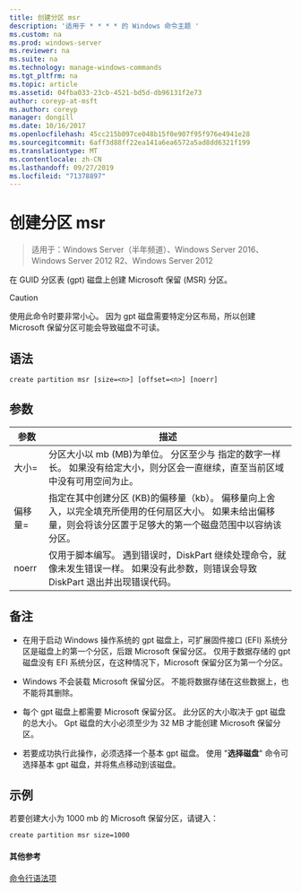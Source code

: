```yaml
---
title: 创建分区 msr
description: '适用于 * * * * 的 Windows 命令主题 '
ms.custom: na
ms.prod: windows-server
ms.reviewer: na
ms.suite: na
ms.technology: manage-windows-commands
ms.tgt_pltfrm: na
ms.topic: article
ms.assetid: 04fba033-23cb-4521-bd5d-db96131f2e73
author: coreyp-at-msft
ms.author: coreyp
manager: dongill
ms.date: 10/16/2017
ms.openlocfilehash: 45cc215b097ce048b15f0e907f95f976e4941e28
ms.sourcegitcommit: 6aff3d88ff22ea141a6ea6572a5ad8dd6321f199
ms.translationtype: MT
ms.contentlocale: zh-CN
ms.lasthandoff: 09/27/2019
ms.locfileid: "71378897"
---
```

# <a name="create-partition-msr"></a>创建分区 msr

>适用于：Windows Server（半年频道）、Windows Server 2016、Windows Server 2012 R2、Windows Server 2012

在 GUID 分区表 \(gpt\) 磁盘上创建 Microsoft 保留 \(MSR\) 分区。  
  
> [!CAUTION]  
> 使用此命令时要非常小心。 因为 gpt 磁盘需要特定分区布局，所以创建 Microsoft 保留分区可能会导致磁盘不可读。  
  
  
  
## <a name="syntax"></a>语法  
  
```  
create partition msr [size=<n>] [offset=<n>] [noerr]  
```  
  
## <a name="parameters"></a>参数  
  
|  参数  |                                                                                                                         描述                                                                                                                         |
|-------------|-------------------------------------------------------------------------------------------------------------------------------------------------------------------------------------------------------------------------------------------------------------|
|  大小\=<n>  |               分区大小以 mb \(MB\)为单位。 分区至少与 <n>指定的数字一样长。 如果没有给定大小，则分区会一直继续，直至当前区域中没有可用空间为止。               |
| 偏移量\=<n> | 指定在其中创建分区 \(KB\)的偏移量（kb）。 偏移量向上舍入，以完全填充所使用的任何扇区大小。 如果未给出偏移量，则会将该分区置于足够大的第一个磁盘范围中以容纳该分区。 |
|    noerr    |                            仅用于脚本编写。 遇到错误时，DiskPart 继续处理命令，就像未发生错误一样。 如果没有此参数，则错误会导致 DiskPart 退出并出现错误代码。                             |
  
## <a name="remarks"></a>备注  
  
-   在用于启动 Windows 操作系统的 gpt 磁盘上，可扩展固件接口 \(EFI\) 系统分区是磁盘上的第一个分区，后跟 Microsoft 保留分区。 仅用于数据存储的 gpt 磁盘没有 EFI 系统分区，在这种情况下，Microsoft 保留分区为第一个分区。  
  
-   Windows 不会装载 Microsoft 保留分区。 不能将数据存储在这些数据上，也不能将其删除。  
  
-   每个 gpt 磁盘上都需要 Microsoft 保留分区。 此分区的大小取决于 gpt 磁盘的总大小。 Gpt 磁盘的大小必须至少为 32 MB 才能创建 Microsoft 保留分区。  
  
-   若要成功执行此操作，必须选择一个基本 gpt 磁盘。 使用 "**选择磁盘**" 命令可选择基本 gpt 磁盘，并将焦点移动到该磁盘。  
  
## <a name="BKMK_examples"></a>示例  
若要创建大小为 1000 mb 的 Microsoft 保留分区，请键入：  
  
```  
create partition msr size=1000  
```  
  
#### <a name="additional-references"></a>其他参考  
[命令行语法项](command-line-syntax-key.md)  
  

  

